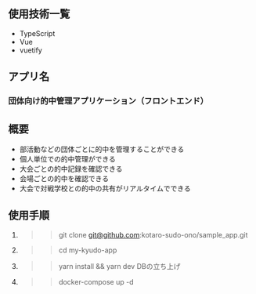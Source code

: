 ## 使用技術一覧
- TypeScript
- Vue
- vuetify

## アプリ名
### 団体向け的中管理アプリケーション（フロントエンド）

## 概要
- 部活動などの団体ごとに的中を管理することができる
- 個人単位での的中管理ができる
- 大会ごとの的中記録を確認できる
- 会場ごとの的中を確認できる
- 大会で対戦学校との的中の共有がリアルタイムでできる

## 使用手順
1. >>git clone git@github.com:kotaro-sudo-ono/sample_app.git
2. >>cd my-kyudo-app
3. >>yarn install && yarn dev
   DBの立ち上げ
4. >>docker-compose up -d
